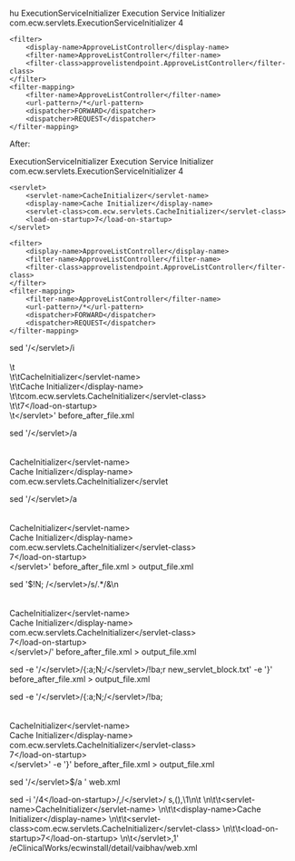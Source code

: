 hu	<servlet>
		<servlet-name>ExecutionServiceInitializer</servlet-name>
		<display-name>Execution Service Initializer</display-name>
		<servlet-class>com.ecw.servlets.ExecutionServiceInitializer</servlet-class>
		<load-on-startup>4</load-on-startup>
	</servlet>
	

	<filter>
		<display-name>ApproveListController</display-name>
		<filter-name>ApproveListController</filter-name>
		<filter-class>approvelistendpoint.ApproveListController</filter-class>
	</filter>
	<filter-mapping>
		<filter-name>ApproveListController</filter-name>
		<url-pattern>/*</url-pattern>
		<dispatcher>FORWARD</dispatcher>
		<dispatcher>REQUEST</dispatcher>
	</filter-mapping>




After:


<servlet>
		<servlet-name>ExecutionServiceInitializer</servlet-name>
		<display-name>Execution Service Initializer</display-name>
		<servlet-class>com.ecw.servlets.ExecutionServiceInitializer</servlet-class>
		<load-on-startup>4</load-on-startup>
	</servlet>
	
	<servlet>
		<servlet-name>CacheInitializer</servlet-name>
		<display-name>Cache Initializer</display-name>
		<servlet-class>com.ecw.servlets.CacheInitializer</servlet-class>
		<load-on-startup>7</load-on-startup>
	</servlet>

	<filter>
		<display-name>ApproveListController</display-name>
		<filter-name>ApproveListController</filter-name>
		<filter-class>approvelistendpoint.ApproveListController</filter-class>
	</filter>
	<filter-mapping>
		<filter-name>ApproveListController</filter-name>
		<url-pattern>/*</url-pattern>
		<dispatcher>FORWARD</dispatcher>
		<dispatcher>REQUEST</dispatcher>
	</filter-mapping>








sed '/<\/servlet>/i \
\
\t<servlet> \
\t\t<servlet-name>CacheInitializer<\/servlet-name> \
\t\t<display-name>Cache Initializer<\/display-name> \
\t\t<servlet-class>com.ecw.servlets.CacheInitializer<\/servlet-class> \
\t\t<load-on-startup>7<\/load-on-startup> \
\t<\/servlet>' before_after_file.xml




sed '/<\/servlet>/a \
\
    <servlet> \
        <servlet-name>CacheInitializer<\/servlet-name> \
        <display-name>Cache Initializer<\/display-name> \
        <servlet-class>com.ecw.servlets.CacheInitializer<\/servlet


sed '/<\/servlet>/a \
\
    <servlet> \
        <servlet-name>CacheInitializer<\/servlet-name> \
        <display-name>Cache Initializer<\/display-name> \
        <servlet-class>com.ecw.servlets.CacheInitializer<\/servlet-class> \
        <load-on-startup>7<\/load-on-startup> \
    <\/servlet>' before_after_file.xml > output_file.xml





sed '$!N; /<\/servlet>/s/.*/&\n\
\
    <servlet> \
        <servlet-name>CacheInitializer<\/servlet-name> \
        <display-name>Cache Initializer<\/display-name> \
        <servlet-class>com.ecw.servlets.CacheInitializer<\/servlet-class> \
        <load-on-startup>7<\/load-on-startup> \
    <\/servlet>/' before_after_file.xml > output_file.xml



sed -e '/<\/servlet>/{:a;N;/<\/servlet>/!ba;r new_servlet_block.txt' -e '}' before_after_file.xml > output_file.xml




sed -e '/<\/servlet>/{:a;N;/<\/servlet>/!ba; \
\
    <servlet> \
        <servlet-name>CacheInitializer<\/servlet-name> \
        <display-name>Cache Initializer<\/display-name> \
        <servlet-class>com.ecw.servlets.CacheInitializer<\/servlet-class> \
        <load-on-startup>7<\/load-on-startup> \
    <\/servlet>' -e '}' before_after_file.xml > output_file.xml


sed '/<\/servlet>$/a <vaibhav>' web.xml





sed -i '/<load-on-startup>4<\/load-on-startup>/,/<\/servlet>/ s,\(</servlet>\),\1\n\t<servlet> \n\t\t\<servlet-name>CacheInitializer<\/servlet-name> \n\t\t\<display-name>Cache Initializer<\/display-name> \n\t\t\<servlet-class>com.ecw.servlets.CacheInitializer<\/servlet-class> \n\t\t\<load-on-startup>7<\/load-on-startup> \n\t\<\/servlet>,1' /eClinicalWorks/ecwinstall/detail/vaibhav/web.xml
